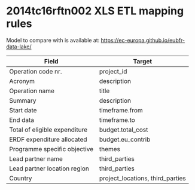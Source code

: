# 2014tc16rftn002 XLS ETL mapping rules

Model to compare with is available at: https://ec-europa.github.io/eubfr-data-lake/

| Field                         | Target                           |
| ----------------------------- | -------------------------------- |
| Operation code nr.            | project_id                       |
| Acronym                       | description                      |
| Operation name                | title                            |
| Summary                       | description                      |
| Start date                    | timeframe.from                   |
| End data                      | timeframe.to                     |
| Total of eligible expenditure | budget.total_cost                |
| ERDF expenditure allocated    | budget.eu_contrib                |
| Programme specific objective  | themes                           |
| Lead partner name             | third_parties                    |
| Lead partner location region  | third_parties                    |
| Country                       | project_locations, third_parties |
